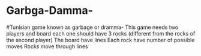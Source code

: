 # Garbga-Damma-
#Tunisian game known as garbage or dramma-
This game needs two players and board each one should have 3 rocks (different from the rocks of the second player) 
The board have lines 
Each rock have number of possible moves 
Rocks move through lines


